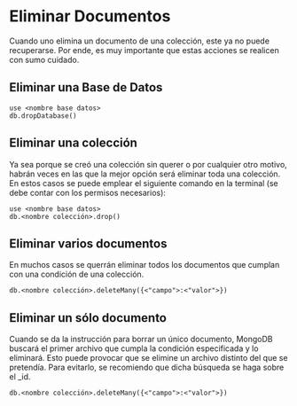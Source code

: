 # Eliminar Documentos

Cuando uno elimina un documento de una colección, este ya no puede recuperarse. Por ende, es muy importante que estas acciones se realicen con sumo cuidado.

## Eliminar una Base de Datos

```
use <nombre base datos>
db.dropDatabase()
```

## Eliminar una colección

Ya sea porque se creó una colección sin querer o por cualquier otro motivo, habrán veces en las que la mejor opción será eliminar toda una colección. En estos casos se puede emplear el siguiente comando en la terminal (se debe contar con los permisos necesarios):

```shell
use <nombre base datos>
db.<nombre colección>.drop()
```

## Eliminar varios documentos

En muchos casos se querrán eliminar todos los documentos que cumplan con una condición de una colección.

```shell
db.<nombre colección>.deleteMany({<"campo">:<"valor">})
```

## Eliminar un sólo documento

Cuando se da la instrucción para borrar un único documento, MongoDB buscará el primer archivo que cumpla la condición especificada y lo eliminará. Esto puede provocar que se elimine un archivo distinto del que se pretendía. Para evitarlo, se recomiendo que dicha búsqueda se haga sobre el _id.

```shell
db.<nombre colección>.deleteMany({<"campo">:<"valor">})
```
